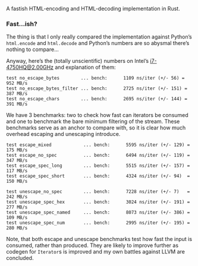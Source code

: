 A fastish HTML-encoding and HTML-decoding implementation in Rust.

### Fast…ish?

The thing is that I only really compared the implementation against Python’s `html.encode` and
`html.decode` and Python’s numbers are so abysmal there’s nothing to compare…

Anyway, here’s the (totally unscientific) numbers on Intel’s i7-4750HQ@2.00GHz and explanation of
them:

```ignore
test no_escape_bytes        ... bench:      1109 ns/iter (+/- 56) = 952 MB/s
test no_escape_bytes_filter ... bench:      2725 ns/iter (+/- 151) = 387 MB/s
test no_escape_chars        ... bench:      2695 ns/iter (+/- 144) = 391 MB/s
```

We have 3 benchmarks: two to check how fast can iterators be consumed and one to benchmark the bare
minimum filtering of the stream. These benchmarks serve as an anchor to compare with, so it is
clear how much overhead escaping and unescaping introduce.

```ignore
test escape_mixed            ... bench:      5595 ns/iter (+/- 129) = 175 MB/s
test escape_no_spec          ... bench:      6494 ns/iter (+/- 119) = 347 MB/s
test escape_spec_long        ... bench:      5515 ns/iter (+/- 157) = 117 MB/s
test escape_spec_short       ... bench:      4324 ns/iter (+/- 94)  = 150 MB/s

test unescape_no_spec        ... bench:      7228 ns/iter (+/- 7)   = 242 MB/s
test unescape_spec_hex       ... bench:      3024 ns/iter (+/- 191) = 277 MB/s
test unescape_spec_named     ... bench:      8073 ns/iter (+/- 386) = 109 MB/s
test unescape_spec_num       ... bench:      2995 ns/iter (+/- 195) = 280 MB/s
```

Note, that both escape and unescape benchmarks test how fast the input is consumed, rather than
produced. They are likely to improve further as codegen for `Iterator`s is improved and my own
battles against LLVM are concluded.
